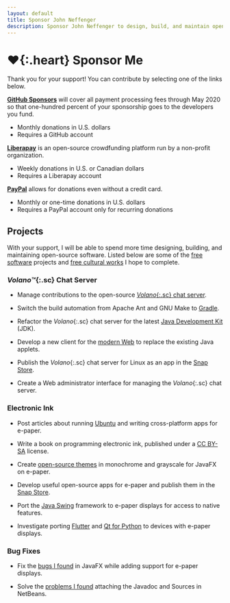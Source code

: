 ```yaml
---
layout: default
title: Sponsor John Neffenger
description: Sponsor John Neffenger to design, build, and maintain open-source software.
---
```


# **♥**{:.heart} Sponsor Me

Thank you for your support!
You can contribute by selecting one of the links below.

**[GitHub Sponsors][github]** will cover all payment processing fees through May 2020 so that one-hundred percent of your sponsorship goes to the developers you fund.

* Monthly donations in U.S. dollars
* Requires a GitHub account

**[Liberapay][liberapay]** is an open-source crowdfunding platform run by a non-profit organization.

* Weekly donations in U.S. or Canadian dollars
* Requires a Liberapay account

**[PayPal][paypal]** allows for donations even without a credit card.

* Monthly or one-time donations in U.S. dollars
* Requires a PayPal account only for recurring donations

## Projects

With your support, I will be able to spend more time designing, building, and maintaining open-source software.
Listed below are some of the [free software][free-sw] projects and [free cultural works][freeworks] I hope to complete.

### *Volano™*{:.sc} Chat Server

* Manage contributions to the open-source [*Volano*{:.sc} chat server][volano].

* Switch the build automation from Apache Ant and GNU Make to [Gradle][gradle].

* Refactor the *Volano*{:.sc} chat server for the latest [Java Development Kit][openjdk] (JDK).

* Develop a new client for the [modern Web][websockets] to replace the existing Java applets.

* Publish the *Volano*{:.sc} chat server for Linux as an app in the [Snap Store][snap].

* Create a Web administrator interface for managing the *Volano*{:.sc} chat server.

### Electronic Ink

* Post articles about running [Ubuntu][ubuntu] and writing cross-platform apps for e-paper.

* Write a book on programming electronic ink, published under a [CC BY-SA][ccbysa] license.

* Create [open-source themes][skin] in monochrome and grayscale for JavaFX on e-paper.

* Develop useful open-source apps for e-paper and publish them in the [Snap Store][snap].

* Port the [Java Swing][swing] framework to e-paper displays for access to native features.

* Investigate porting [Flutter][flutter] and [Qt for Python][qtpython] to devices with e-paper displays.

### Bug Fixes

* Fix the [bugs I found][jfxpatch] in JavaFX while adding support for e-paper displays.

* Solve the [problems I found][netbeans] attaching the Javadoc and Sources in NetBeans.

[github]: https://github.com/sponsors/jgneff
[liberapay]: https://liberapay.com/jgneff
[paypal]: https://www.paypal.com/cgi-bin/webscr?cmd=_s-xclick&hosted_button_id=TLPD5EPWLSM5G&source=url

[free-sw]: https://www.gnu.org/philosophy/free-sw.html
[freeworks]: https://creativecommons.org/share-your-work/public-domain/freeworks
[volano]: https://github.com/jgneff/volano
[gradle]: https://docs.gradle.org/current/userguide/multi_project_builds.html
[openjdk]: https://jdk.java.net/
[websockets]: https://developer.mozilla.org/en-US/docs/Web/API/Websockets_API
[snap]: https://snapcraft.io/store
[ubuntu]: http://cdimage.ubuntu.com/ubuntu-base/releases/bionic/release/
[ccbysa]: https://creativecommons.org/licenses/by-sa/4.0/
[skin]: https://openjfx.io/javadoc/14/javafx.controls/javafx/scene/control/package-summary.html
[swing]: https://docs.oracle.com/javase/tutorial/uiswing/
[flutter]: https://flutter.dev/
[qtpython]: https://www.qt.io/qt-for-python
[jfxpatch]: https://gitlab.com/openjfxepd/jfxpatch/issues?state=all
[netbeans]: https://issues.apache.org/jira/browse/NETBEANS-3296
